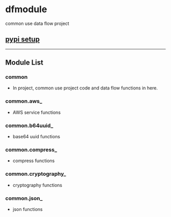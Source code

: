 # dfmodule
 common use data flow project

## [pypi setup](doc/pypi_setup.md)

---

## Module List

### common
- In project, common use project code and data flow functions in here.

### common.aws_
- AWS service functions

### common.b64uuid_
- base64 uuid functions

### common.compress_
- compress functions

### common.cryptography_
- cryptography functions

### common.json_
- json functions
